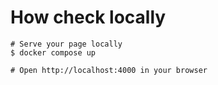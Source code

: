# How check locally

```shell
# Serve your page locally
$ docker compose up

# Open http://localhost:4000 in your browser
```
